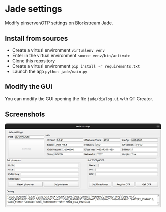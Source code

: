 # Jade settings
Modify pinserver/OTP settings on Blockstream Jade.

## Install from sources

- Create a virtual environment `virtualenv venv`
- Enter in the virtual environment `source venv/bin/activate`
- Clone this repository
- Create a virtual environment `pip install -r requirements.txt`
- Launch the app `python jade/main.py`

## Modify the GUI
You can modify the GUI opening the file `jade/dialog.ui` with QT Creator.

## Screenshots
![main screen](https://github.com/valerio-vaccaro/jade-settings/raw/main/jade-settings.jpg)
